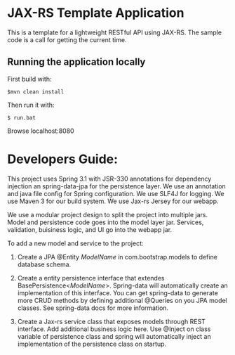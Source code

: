 # JAX-RS Template Application

This is a template for a lightweight RESTful API using JAX-RS. The sample code is a call for getting the current time.
    
## Running the application locally

First build with:

    $mvn clean install

Then run it with:

    $ run.bat

Browse localhost:8080

# Developers Guide:

This project uses Spring 3.1 with JSR-330 annotations for dependency injection an spring-data-jpa for the persistence layer.
We use an annotation and java file config for Spring configuration.
We use SLF4J for logging.
We use Maven 3 for our build system.
We use Jax-rs Jersey for our webapp.

We use a modular project design to split the project into multiple jars.  
Model and persistence code goes into the model layer jar.
Services, validation, buisiness logic, and UI go into the webapp jar.

To add a new model and service to the project:

1.  Create a JPA @Entity _ModelName_ in com.bootstrap.models to define database schema.

2.  Create a entity persistence interface that extendes BasePersistence<_ModelName_>.
    Spring-data will automatically create an implementation of this interface.
    You can get spring-data to generate more CRUD methods by defining additional
    @Queries on you JPA model classes.  See spring-data docs for more information.

3.  Create a Jax-rs service class that exposes models through REST interface.  Add
    additional business logic here.  Use @Inject on class variable of persistence
    class and spring will automatically inject an implementation of the persistence
    class on startup.
